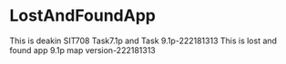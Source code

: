 # LostAndFoundApp
This is deakin SIT708 Task7.1p and Task 9.1p-222181313
This is lost and found app 9.1p map version-222181313

